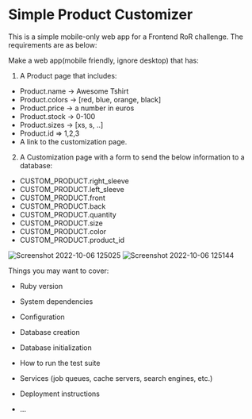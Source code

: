 # Simple Product Customizer

This is a simple mobile-only web app for a Frontend RoR challenge. The requirements are as below:

Make a web app(mobile friendly, ignore desktop) that has:
1. A Product page that includes:
  * Product.name -> Awesome Tshirt
  * Product.colors -> [red, blue, orange, black]
  * Product.price -> a number in euros
  * Product.stock -> 0-100
  * Product.sizes -> [xs, s, ..]
  * Product.id => 1,2,3
  * A link to the customization page.

2. A Customization page with a form to send the below information to a database:
  * CUSTOM_PRODUCT.right_sleeve
  * CUSTOM_PRODUCT.left_sleeve
  * CUSTOM_PRODUCT.front
  * CUSTOM_PRODUCT.back
  * CUSTOM_PRODUCT.quantity
  * CUSTOM_PRODUCT.size
  * CUSTOM_PRODUCT.color
  * CUSTOM_PRODUCT.product_id

![Screenshot 2022-10-06 125025](https://user-images.githubusercontent.com/18538027/194295118-78bf3076-652e-4533-8f40-e1362e1176fa.png)
![Screenshot 2022-10-06 125144](https://user-images.githubusercontent.com/18538027/194295138-fd4e353d-69e2-4ad0-bc17-f10cc43e416b.png)

Things you may want to cover:

* Ruby version

* System dependencies

* Configuration

* Database creation

* Database initialization

* How to run the test suite

* Services (job queues, cache servers, search engines, etc.)

* Deployment instructions

* ...
